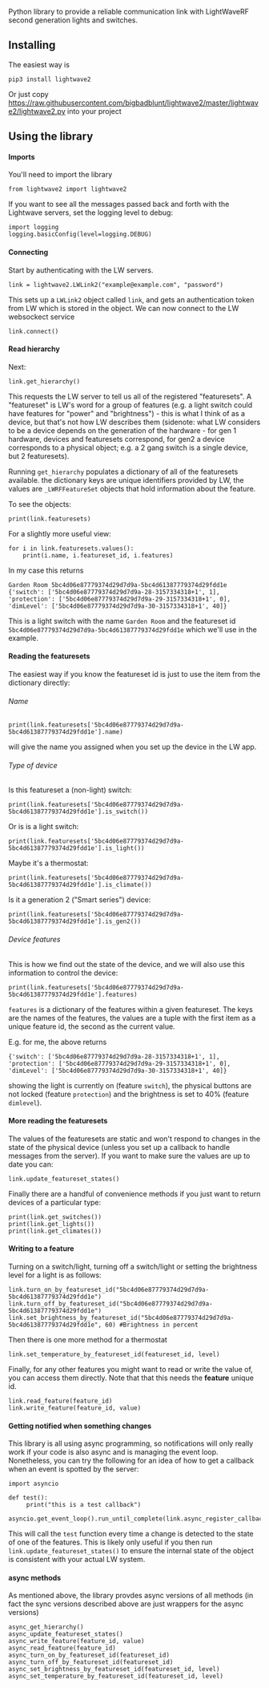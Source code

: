 Python library to provide a reliable communication link with LightWaveRF second generation lights and switches.

## Installing

The easiest way is 

    pip3 install lightwave2

Or just copy https://raw.githubusercontent.com/bigbadblunt/lightwave2/master/lightwave2/lightwave2.py into your project

## Using the library

#### Imports
You'll need to import the library

    from lightwave2 import lightwave2

If you want to see all the messages passed back and forth with the Lightwave servers, set the logging level to debug:

    import logging
    logging.basicConfig(level=logging.DEBUG)
    
#### Connecting
Start by authenticating with the LW servers.

    link = lightwave2.LWLink2("example@example.com", "password")
    
This sets up a `LWLink2` object called `link`, and gets an authentication token from LW which is stored in the object. We can now connect to the LW websockect service    
        
    link.connect()

#### Read hierarchy
Next:

    link.get_hierarchy()
    
This requests the LW server to tell us all of the registered "featuresets". A "featureset" is LW's word for a group of features (e.g. a light switch could have features for "power" and "brightness") - this is what I think of as a device, but that's not how LW describes them (sidenote: what LW considers to be a device depends on the generation of the hardware - for gen 1 hardware, devices and featuresets correspond, for gen2 a device corresponds to a physical object; e.g. a 2 gang switch is a single device, but 2 featuresets).

Running `get_hierarchy` populates a dictionary of all of the featuresets available. the dictionary keys are unique identifiers provided by LW, the values are `_LWRFFeatureSet` objects that hold information about the feature.

To see the objects:

    print(link.featuresets)
    
For a slightly more useful view: 
    
    for i in link.featuresets.values():
        print(i.name, i.featureset_id, i.features)

In my case this returns

    Garden Room 5bc4d06e87779374d29d7d9a-5bc4d61387779374d29fdd1e {'switch': ['5bc4d06e87779374d29d7d9a-28-3157334318+1', 1], 'protection': ['5bc4d06e87779374d29d7d9a-29-3157334318+1', 0], 'dimLevel': ['5bc4d06e87779374d29d7d9a-30-3157334318+1', 40]}

This is a light switch with the name `Garden Room` and the featureset id `5bc4d06e87779374d29d7d9a-5bc4d61387779374d29fdd1e` which we'll use in the example.

#### Reading the featuresets

The easiest way if you know the featureset id is just to use the item from the dictionary directly:

###### Name
    print(link.featuresets['5bc4d06e87779374d29d7d9a-5bc4d61387779374d29fdd1e'].name)
    
will give the name you assigned when you set up the device in the LW app. 

###### Type of device    

Is this featureset a (non-light) switch:
    
    print(link.featuresets['5bc4d06e87779374d29d7d9a-5bc4d61387779374d29fdd1e'].is_switch())

Or is is a light switch:

    print(link.featuresets['5bc4d06e87779374d29d7d9a-5bc4d61387779374d29fdd1e'].is_light())
    
Maybe it's a thermostat:

    print(link.featuresets['5bc4d06e87779374d29d7d9a-5bc4d61387779374d29fdd1e'].is_climate())
    
Is it a generation 2 ("Smart series") device:
    
    print(link.featuresets['5bc4d06e87779374d29d7d9a-5bc4d61387779374d29fdd1e'].is_gen2())

###### Device features

This is how we find out the state of the device, and we will also use this information to control the device:

    print(link.featuresets['5bc4d06e87779374d29d7d9a-5bc4d61387779374d29fdd1e'].features)

`features` is a dictionary of the features within a given featureset. The keys are the names of the features, the values are a tuple with the first item as a unique feature id, the second as the current value.

E.g. for me, the above returns

    {'switch': ['5bc4d06e87779374d29d7d9a-28-3157334318+1', 1], 
    'protection': ['5bc4d06e87779374d29d7d9a-29-3157334318+1', 0], 
    'dimLevel': ['5bc4d06e87779374d29d7d9a-30-3157334318+1', 40]}

showing the light is currently on (feature `switch`), the physical buttons are not locked (feature `protection`) and the brightness is set to 40% (feature `dimlevel`).

#### More reading the featuresets

The values of the featuresets are static and won't respond to changes in the state of the physical device (unless you set up a callback to handle messages from the server). If you want to make sure the values are up to date you can: 

    link.update_featureset_states()

Finally there are a handful of convenience methods if you just want to return devices of a particular type:

    print(link.get_switches())
    print(link.get_lights())
    print(link.get_climates())

#### Writing to a feature
Turning on a switch/light, turning off a switch/light or setting the brightness level for a light is as follows:

    link.turn_on_by_featureset_id("5bc4d06e87779374d29d7d9a-5bc4d61387779374d29fdd1e") 
    link.turn_off_by_featureset_id("5bc4d06e87779374d29d7d9a-5bc4d61387779374d29fdd1e") 
    link.set_brightness_by_featureset_id("5bc4d06e87779374d29d7d9a-5bc4d61387779374d29fdd1e", 60) #Brightness in percent
    
Then there is one more method for a thermostat
    
    link.set_temperature_by_featureset_id(featureset_id, level)
    
Finally, for any other features you might want to read or write the value of, you can access them directly. Note that that this needs the **feature** unique id.
    
    link.read_feature(feature_id)
    link.write_feature(feature_id, value)
    
#### Getting notified when something changes

This library is all using async programming, so notifications will only really work if your code is also async and is managing the event loop. Nonetheless, you can try the following for an idea of how to get a callback when an event is spotted by the server:

    import asyncio
    
    def test():
         print("this is a test callback")
    
    asyncio.get_event_loop().run_until_complete(link.async_register_callback(test))
    
This will call the `test` function every time a change is detected to the state of one of the features. This is likely only useful if you then run `link.update_featureset_states()` to ensure the internal state of the object is consistent with your actual LW system.

#### async methods

As mentioned above, the library provdes async versions of all methods (in fact the sync versions described above are just wrappers for the async versions)

    async_get_hierarchy()
    async_update_featureset_states()
    async_write_feature(feature_id, value)
    async_read_feature(feature_id)
    async_turn_on_by_featureset_id(featureset_id)
    async_turn_off_by_featureset_id(featureset_id)
    async_set_brightness_by_featureset_id(featureset_id, level)
    async_set_temperature_by_featureset_id(featureset_id, level)